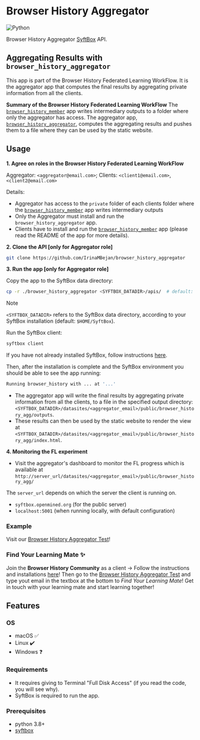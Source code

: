 # Browser History Aggregator
![Python](https://img.shields.io/badge/python-3.8%2B-blue)

Browser History Aggregator [SyftBox](https://github.com/OpenMined/syft) API.

## Aggregating Results with `browser_history_aggregator`
This app is part of the Browser History Federated Learning WorkFlow. It is the aggregator app that computes the final results by aggregating private information from all the clients.

**Summary of the Browser History Federated Learning WorkFlow**
The [`browser_history_member`](https://github.com/VivekSil/browser_history_member) app writes intermediary outputs to a folder where only the aggregator has access. The aggregator app, [`browser_history_aggregator`](https://github.com/IrinaMBejan/browser_history_aggregator), computes the aggregating results and pushes them to a file where they can be used by the static website.

## Usage

**1. Agree on roles in the Browser History Federated Learning WorkFlow**

Aggregator: `<aggregator@email.com>`; 
Clients: `<client1@email.com>`,`<client2@email.com>`

Details:
- Aggregator has access to the `private` folder of each clients folder where the [`browser_history_member`](https://github.com/VivekSil/browser_history_member) app writes intermediary outputs
- Only the Aggregator must install and run the `browser_history_aggregator` app.
- Clients have to install and run the [`browser_history_member`](https://github.com/VivekSil/browser_history_member) app (please read the README of the app for more details).

**2. Clone the API [only for Aggregator role]**

```bash
git clone https://github.com/IrinaMBejan/browser_history_aggregator
```

**3. Run the app [only for Aggregator role]**

Copy the app to the SyftBox data directory:
```bash
cp -r ./browser_history_aggregator <SYFTBOX_DATADIR>/apis/  # default: ~/SyftBox
```

> [!NOTE]
> `<SYFTBOX_DATADIR>` refers to the SyftBox data directory, according to your SyftBox installation (default: `$HOME/SyftBox`).

Run the SyftBox client:
```bash
syftbox client
```
If you have not already installed SyftBox, follow instructions [here](https://syftbox.openmined.org).

Then, after the installation is complete and the SyftBox environment you should be able to see the app running:
```bash
Running browser_history with ... at '...'
```
- The aggregator app will write the final results by aggregating private information from all the clients, to a file in the specified output directory: `<SYFTBOX_DATADIR>/datasites/<aggregator_email>/public/browser_history_agg/outputs`.
- These results can then be used by the static website to render the view at `<SYFTBOX_DATADIR>/datasites/<aggregator_email>/public/browser_history_agg/index.html`.

**4. Monitoring the FL experiment**

- Visit the aggregator's dashboard to monitor the FL progress
which is available at `http://server_url/datasites/<aggregator_email>/public/browser_history_agg/`

The `server_url` depends on which the server the client is running on.
- `syftbox.openmined.org` (for the public server)
- `localhost:5001` (when running locally, with default configuration)

### Example
Visit our [Browser History Aggregator Test](https://syftbox.openmined.org/datasites/irina@openmined.org/browser_history_agg/)!

### Find Your Learning Mate ✨ 
Join the **Browser History Community** as a client -> Follow the instructions and installations [here](https://github.com/VivekSil/browser_history_member)!
Then go to the [Browser History Aggregator Test](https://syftbox.openmined.org/datasites/irina@openmined.org/browser_history_agg/) and type yout email in the textbox at the bottom to *Find Your Learning Mate*!
Get in touch with your learning mate and start learning together!

## Features

### OS
- macOS :white_check_mark:
- Linux :heavy_check_mark:
- Windows :question:

### Requirements
- It requires giving to Terminal "Full Disk Access" (if you read the code, you will see why). 
- SyftBox is required to run the app.

### Prerequisites
- python 3.8+ 
- [syftbox](https://syftbox.openmined.org)
